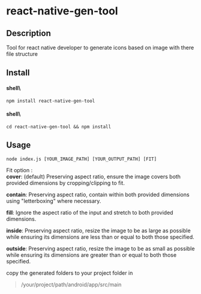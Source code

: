 # react-native-gen-tool

## Description

Tool for react native developer to generate icons based on image with there file
structure

## Install

#### shell\
`npm install react-native-gen-tool`
#### shell\
`cd react-native-gen-tool && npm install`

## Usage

`node index.js [YOUR_IMAGE_PATH] [YOUR_OUTPUT_PATH] [FIT]`

Fit option :\
**cover**: (default) Preserving aspect ratio, ensure the image covers both provided dimensions by cropping/clipping to fit.

**contain**: Preserving aspect ratio, contain within both provided dimensions using "letterboxing" where necessary.

**fill**: Ignore the aspect ratio of the input and stretch to both provided dimensions.

**inside**: Preserving aspect ratio, resize the image to be as large as possible while ensuring its dimensions are less than or equal to both those specified.

**outside**: Preserving aspect ratio, resize the image to be as small as possible while ensuring its dimensions are greater than or equal to both those specified.

copy the generated folders to your project folder in

> /your/project/path/android/app/src/main
